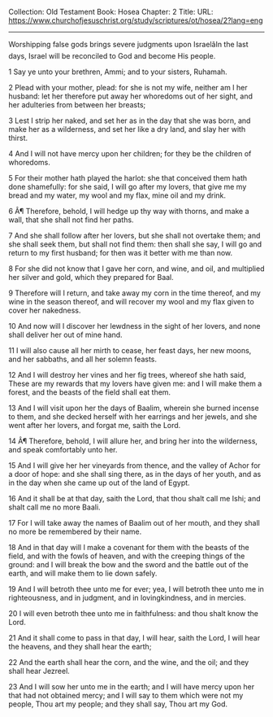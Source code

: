 Collection: Old Testament
Book: Hosea
Chapter: 2
Title: 
URL: https://www.churchofjesuschrist.org/study/scriptures/ot/hosea/2?lang=eng

---

Worshipping false gods brings severe judgments upon IsraelâIn the last days, Israel will be reconciled to God and become His people.

1 Say ye unto your brethren, Ammi; and to your sisters, Ruhamah.

2 Plead with your mother, plead: for she is not my wife, neither am I her husband: let her therefore put away her whoredoms out of her sight, and her adulteries from between her breasts;

3 Lest I strip her naked, and set her as in the day that she was born, and make her as a wilderness, and set her like a dry land, and slay her with thirst.

4 And I will not have mercy upon her children; for they be the children of whoredoms.

5 For their mother hath played the harlot: she that conceived them hath done shamefully: for she said, I will go after my lovers, that give me my bread and my water, my wool and my flax, mine oil and my drink.

6 Â¶ Therefore, behold, I will hedge up thy way with thorns, and make a wall, that she shall not find her paths.

7 And she shall follow after her lovers, but she shall not overtake them; and she shall seek them, but shall not find them: then shall she say, I will go and return to my first husband; for then was it better with me than now.

8 For she did not know that I gave her corn, and wine, and oil, and multiplied her silver and gold, which they prepared for Baal.

9 Therefore will I return, and take away my corn in the time thereof, and my wine in the season thereof, and will recover my wool and my flax given to cover her nakedness.

10 And now will I discover her lewdness in the sight of her lovers, and none shall deliver her out of mine hand.

11 I will also cause all her mirth to cease, her feast days, her new moons, and her sabbaths, and all her solemn feasts.

12 And I will destroy her vines and her fig trees, whereof she hath said, These are my rewards that my lovers have given me: and I will make them a forest, and the beasts of the field shall eat them.

13 And I will visit upon her the days of Baalim, wherein she burned incense to them, and she decked herself with her earrings and her jewels, and she went after her lovers, and forgat me, saith the Lord.

14 Â¶ Therefore, behold, I will allure her, and bring her into the wilderness, and speak comfortably unto her.

15 And I will give her her vineyards from thence, and the valley of Achor for a door of hope: and she shall sing there, as in the days of her youth, and as in the day when she came up out of the land of Egypt.

16 And it shall be at that day, saith the Lord, that thou shalt call me Ishi; and shalt call me no more Baali.

17 For I will take away the names of Baalim out of her mouth, and they shall no more be remembered by their name.

18 And in that day will I make a covenant for them with the beasts of the field, and with the fowls of heaven, and with the creeping things of the ground: and I will break the bow and the sword and the battle out of the earth, and will make them to lie down safely.

19 And I will betroth thee unto me for ever; yea, I will betroth thee unto me in righteousness, and in judgment, and in lovingkindness, and in mercies.

20 I will even betroth thee unto me in faithfulness: and thou shalt know the Lord.

21 And it shall come to pass in that day, I will hear, saith the Lord, I will hear the heavens, and they shall hear the earth;

22 And the earth shall hear the corn, and the wine, and the oil; and they shall hear Jezreel.

23 And I will sow her unto me in the earth; and I will have mercy upon her that had not obtained mercy; and I will say to them which were not my people, Thou art my people; and they shall say, Thou art my God.
